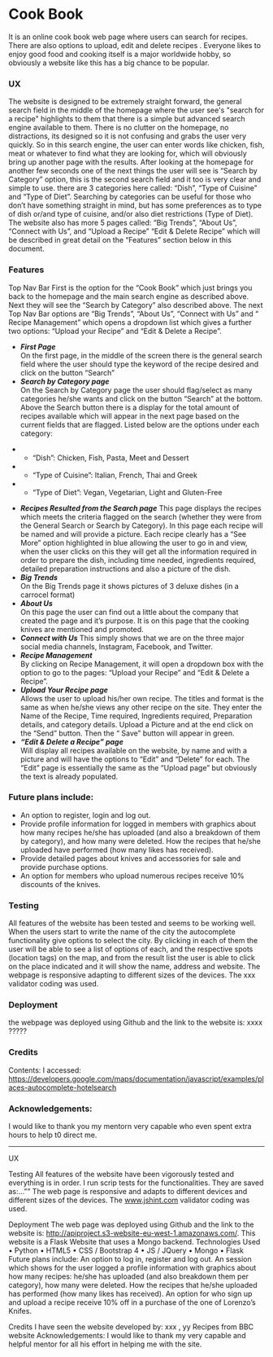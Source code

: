 # Cook Book
 
It is an online cook book web page where users can search for recipes. There are also options to upload, edit and delete recipes .
Everyone likes to enjoy good food and cooking itself is a major worldwide hobby, so obviously a website like this has a big chance to be popular.


### UX
The website is designed to be extremely straight forward, the general search field in the middle of the homepage where the user see's "search for a recipe" highlights to them that there is a simple but advanced search engine available to them. There is no clutter on the homepage, no distractions, its designed so it is not confusing and grabs the user very quickly.  So in this search engine, the user can enter words like chicken, fish, meat or whatever to find what they are looking for, which will obviously bring up another page with the results. 
After looking at the homepage for another few seconds one of the next things the user will see is “Search by Category” option, this is the second search field and it too is very clear and simple to use.  there are 3 categories here called: “Dish”, “Type of Cuisine” and “Type of Diet”. Searching by categories can be useful for those who don’t have something straight in mind, but has some preferences as to type of dish or/and type of cuisine, and/or also diet restrictions (Type of Diet).  
The website also has more 5 pages called: “Big Trends”, “About Us”, “Connect with Us”, and “Upload a Recipe” “Edit & Delete Recipe” which will be described in great detail on the “Features” section below in this document.


### Features
Top Nav Bar 
First is the option for the “Cook Book” which just brings you back to the homepage and the main search engine as described above.  Next they will see the “Search by Category” also described above.
The next Top Nav Bar options are “Big Trends”, “About Us”, “Connect with Us” and “ Recipe Management” which opens a dropdown list which gives a further two options: “Upload your Recipe” and “Edit & Delete a Recipe”.

* ***First Page***  
On the first page, in the middle of the screen there is the general search field where the user should type the keyword of the recipe desired and click on the button “Search”
* ***Search by Category page***  
On the Search by Category page the user should flag/select as many categories he/she wants and click on the button “Search” at the bottom. Above the Search button there is a display for the total amount of recipes available which will appear in the next page based on the current fields that are flagged.
Listed below are the options under each category:
 - - “Dish”: Chicken, Fish, Pasta, Meet and Dessert
 - - “Type of Cuisine”: Italian, French, Thai and Greek
 - - “Type of Diet”: Vegan, Vegetarian, Light and Gluten-Free
* ***Recipes Resulted from the Search page***
This page displays the recipes which meets the criteria flagged on the search (whether they were from the General Search or Search by Category). In this page each recipe will be named and will provide a picture. Each recipe clearly has a “See More” option highlighted in blue allowing the user to go in and view, when the user clicks on this they will get all the information required in order to prepare the dish, including time needed, ingredients required, detailed preparation instructions and also a picture of the dish. 
* ***Big Trends***  
On the Big Trends page it shows pictures of 3 deluxe dishes (in a carrocel format)
* ***About Us***  
On this page the user can find out a little about the company that created the page and it’s purpose. It is on this page that the cooking knives are mentioned and promoted.
* ***Connect with Us***
This simply shows that we are on the three major social media channels, Instagram, Facebook, and Twitter. 
* ***Recipe Management***  
By clicking on Recipe Management, it will open a dropdown box with the option to go to the pages: “Upload your Recipe” and “Edit & Delete a Recipe”.
* ***Upload Your Recipe page***  
Allows the user to upload his/her own recipe. The titles and format is the same as when he/she views any other recipe on the site. They enter the Name of the Recipe, Time required, Ingredients required, Preparation details, and category details.  Upload a Picture and at the end click on the “Send” button. Then the “           Save” button will appear in green.
* ***“Edit & Delete a Recipe” page***   
Will display all recipes available on the website, by name and with a picture and will have the options to “Edit” and “Delete” for each. The “Edit” page is essentially the same as the “Upload page” but obviously the text is already populated. 
 
### Future plans include:
* An option to register, login and log out. 
* Provide profile information for logged in members with graphics about how many recipes he/she has uploaded (and also a breakdown of them by category), and how many were deleted. How the recipes that he/she uploaded have performed (how many likes has received).
* Provide detailed pages about knives and accessories for sale and provide purchase options.
* An option for members who upload numerous recipes receive 10% discounts of the knives.

### Testing
All features of the website has been tested and seems to be working well.
When the users start to write the name of the city the autocomplete functionality give options to select the city. 
By clicking in each of them the user will be able to see a list of options of each, and the respective spots (location tags) on the map, and
from the result list the user is able to click on the place indicated and it will show the name, address and website.
The webpage is responsive adapting to different sizes of the devices.
The xxx validator coding was used.
 
### Deployment
the webpage was deployed using Github and the link to the website is: xxxx 
?????
 
### Credits
Contents:
I accessed: https://developers.google.com/maps/documentation/javascript/examples/places-autocomplete-hotelsearch
 
### Acknowledgements:
I would like to thank you my mentorn very capable  who even spent extra hours to help t0 direct me.



-----
UX




Testing
All features of the website have been vigorously tested and everything is in order.
I run scrip tests for the functionalities. They are saved as:...”” 
The web page is responsive and adapts to different devices and different sizes of the devices. The www.jshint.com validator coding was used.

Deployment
The web page was deployed using Github and the link to the website is: http://apiproject.s3-website-eu-west-1.amazonaws.com/.
This website is a Flask Website that uses a Mongo backend.
Technologies Used
•	Python
•	HTML5
•	CSS / Bootstrap 4
•	JS / JQuery
•	Mongo
•	Flask
Future plans include:
An option to log in, register and log out. 
An session which shows for the user logged a profile information with graphics about how many recipes: he/she has uploaded (and also breakdown them per category), how many were deleted. How the recipes that he/she uploaded has performed (how many likes has received).
An option for who sign up and upload a recipe receive 10% off in a purchase of the one of Lorenzo’s Knifes.

Credits
I have seen the website developed by: xxx , yy
Recipes from BBC website
Acknowledgements:
I would like to thank my very capable and helpful mentor for all his effort in helping me with the site.
